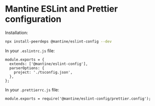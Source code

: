 # Mantine ESLint and Prettier configuration

Installation:

```sh
npx install-peerdeps @mantine/eslint-config --dev
```

In your `.eslintrc.js` file:

```tsx
module.exports = {
  extends: ['@mantine/eslint-config'],
  parserOptions: {
    project: './tsconfig.json',
  },
};
```

In your `.prettierrc.js` file:

```tsx
module.exports = require('@mantine/eslint-config/prettier.config');
```
